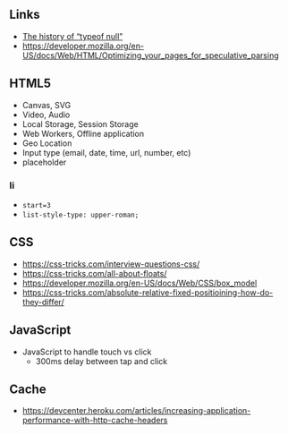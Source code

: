 ## Links

- [The history of “typeof null”](http://www.2ality.com/2013/10/typeof-null.html)
- https://developer.mozilla.org/en-US/docs/Web/HTML/Optimizing_your_pages_for_speculative_parsing

## HTML5
  - Canvas, SVG
  - Video, Audio
  - Local Storage, Session Storage
  - Web Workers, Offline application
  - Geo Location
  - Input type (email, date, time, url, number, etc)
  - placeholder

### li
  - `start=3`
  - `list-style-type: upper-roman;`

## CSS

  - https://css-tricks.com/interview-questions-css/
  - https://css-tricks.com/all-about-floats/
  - https://developer.mozilla.org/en-US/docs/Web/CSS/box_model
  - https://css-tricks.com/absolute-relative-fixed-positioining-how-do-they-differ/

## JavaScript

  - JavaScript to handle touch vs click
    + 300ms delay between tap and click

## Cache

  - https://devcenter.heroku.com/articles/increasing-application-performance-with-http-cache-headers

